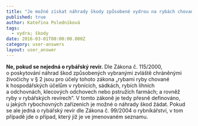 ```yaml
---
title: "Je možné získat náhrady škody způsobené vydrou na rybách chovaných v\_zatopeném lomu?"
published: true
author: Kateřina Poledníková
tags:
  - vydra; škody
date: 2016-03-01T00:00:00.000Z
category: user-answers
layout: user_answer
---
```

**Ne, pokud se nejedná o rybářský revír.** Dle Zákona č. 115/2000,
o poskytování náhrad škod způsobených vybranými zvláště chráněnými
živočichy v § 2 jsou pro účely tohoto zákona „rybami ryby chované
k hospodářských účelům v rybnících, sádkách, rybích líhních
a odchovnách, klecových odchovech nebo pstružích farmách; a rovněž ryby
v rybářských revírech“. V tomto zákoně je tedy přesně definováno,
u jakých rybochovných zařízeních je možné o náhrady škod žádat. Pokud se
ale jedná o rybářský revír dle Zákona č. 99/2004 o rybníkářství, v tom
případě jde o případ, který již je ve jmenovaném seznamu.
